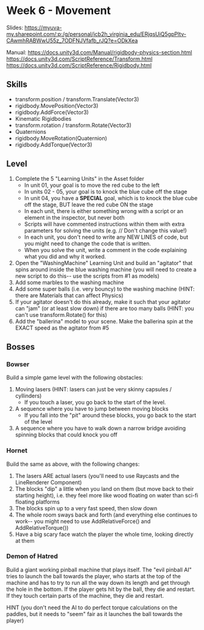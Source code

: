 # Week 6 - Movement

Slides: https://myuva-my.sharepoint.com/:p:/g/personal/jcb2h_virginia_edu/ERjqsUiQ5gpPltv-CAwmhRABWwU55z_7ODFNJVfafb_rJQ?e=ODkXea

Manual: https://docs.unity3d.com/Manual/rigidbody-physics-section.html
https://docs.unity3d.com/ScriptReference/Transform.html
https://docs.unity3d.com/ScriptReference/Rigidbody.html


## Skills

* transform.position / transform.Translate(Vector3)
* rigidbody.MovePosition(Vector3)
* rigidbody.AddForce(Vector3)
* Kinematic Rigidbodies
* transform.rotation / transform.Rotate(Vector3)
* Quaternions
* rigidbody.MoveRotation(Quaternion)
* rigidbody.AddTorque(Vector3)

## Level

1. Complete the 5 "Learning Units" in the Asset folder
	* In unit 01, your goal is to move the red cube to the left
	* In units 02 - 05, your goal is to knock the blue cube off the stage
	* In unit 04, you have a **SPECIAL** goal, which is to knock the blue cube off the stage, BUT leave the red cube ON the stage
	* In each unit, there is either something wrong with a script or an element in the inspector, but never both 
	* Scripts will have commented instructions within them with extra parameters for solving the units (e.g. // Don't change this value!)
	* In each unit, you don't need to write any NEW LINES of code, but you might need to change the code that is written.
	* When you solve the unit, write a comment in the code explaining what you did and why it worked.
2. Open the "WashingMachine" Learning Unit and build an "agitator" that spins around inside the blue washing machine (you will need to create a new script to do this-- use the scripts from #1 as models)
3. Add some marbles to the washing machine 
4. Add some super balls (i.e. very bouncy) to the washing machine (HINT: there are Materials that can affect Physics)
5. If your agitator doesn't do this already, make it such that your agitator can "jam" (or at least slow down) if there are too many balls (HINT: you can't use transform.Rotate() for this)
6. Add the "ballerina" model to your scene. Make the ballerina spin at the EXACT speed as the agitator from #5

## Bosses

### Bowser

Build a simple game level with the following obstacles:

1. Moving lasers (HINT: lasers can just be very skinny capsules / cyllinders)
	* If you touch a laser, you go back to the start of the level.
2. A sequence where you have to jump between moving blocks
	* If you fall into the "pit" around these blocks, you go back to the start of the level
3. A sequence where you have to walk down a narrow bridge avoiding spinning blocks that could knock you off

### Hornet

Build the same as above, with the following changes:

1. The lasers ARE actual lasers (you'll need to use Raycasts and the LineRenderer Component)
2. The blocks "dip" a little when you land on them (but move back to their starting height), i.e. they feel more like wood floating on water than sci-fi floating platforms
3. The blocks spin up to a very fast speed, then slow down
4. The whole room sways back and forth (and everything else continues to work-- you might need to use AddRelativeForce() and AddRelativeTorque())
5. Have a big scary face watch the player the whole time, looking directly at them

### Demon of Hatred

Build a giant working pinball machine that plays itself. The "evil pinball AI" tries to launch the ball towards the player, who starts at the top of the machine and has to try to run all the way down its length and get through the hole in the bottom. If the player gets hit by the ball, they die and restart. If they touch certain parts of the machine, they die and restart.

HINT (you don't need the AI to do perfect torque calculations on the paddles, but it needs to "seem" fair as it launches the ball towards the player)